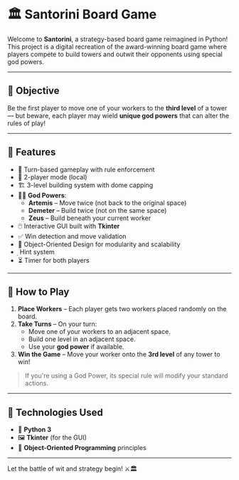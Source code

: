 # 🏛️ Santorini Board Game

Welcome to **Santorini**, a strategy-based board game reimagined in Python!  
This project is a digital recreation of the award-winning board game where players compete to build towers and outwit their opponents using special god powers.

---

## 🎯 Objective

Be the first player to move one of your workers to the **third level** of a tower — but beware, each player may wield **unique god powers** that can alter the rules of play!

---

## 🚀 Features

- 🧠 Turn-based gameplay with rule enforcement  
- 👤 2-player mode (local)  
- 🏗️ 3-level building system with dome capping  
- 🧙‍♂️ **God Powers**:
  - **Artemis** – Move twice (not back to the original space)  
  - **Demeter** – Build twice (not on the same space)  
  - **Zeus** – Build beneath your current worker  
- 🖱️ Interactive GUI built with **Tkinter**  
- ✅ Win detection and move validation  
- 🧱 Object-Oriented Design for modularity and scalability  
-  ฺ   Hint system
- ⏳ Timer for both players
---

## 🧱 How to Play

1. **Place Workers** – Each player gets two workers placed randomly on the board.  
2. **Take Turns** – On your turn:
   - Move one of your workers to an adjacent space.
   - Build one level in an adjacent space.
   - Use your **god power** if available.
3. **Win the Game** – Move your worker onto the **3rd level** of any tower to win!

> If you're using a God Power, its special rule will modify your standard actions.

---

## 🎨 Technologies Used

- 🐍 **Python 3**  
- 🖼️ **Tkinter** (for the GUI)  
- 🧱 **Object-Oriented Programming** principles  

---

Let the battle of wit and strategy begin! ⚔️🏛️  
